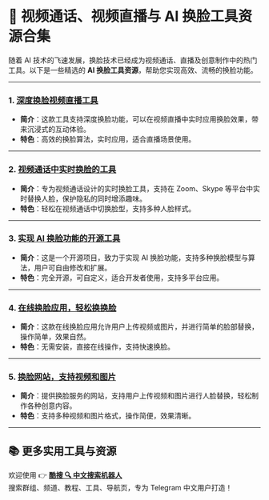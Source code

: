 # 🎥 **视频通话、视频直播与 AI 换脸工具资源合集**

随着 AI 技术的飞速发展，换脸技术已经成为视频通话、直播及创意制作中的热门工具。以下是一些精选的 **AI 换脸工具资源**，帮助您实现高效、流畅的换脸功能。

---

### 1. [**深度换脸视频直播工具**](https://qoot.cool/tW6qyh)
- **简介**：这款工具支持深度换脸功能，可以在视频直播中实时应用换脸效果，带来沉浸式的互动体验。
- **特色**：高效的换脸算法，实时应用，适合直播场景使用。

---

### 2. [**视频通话中实时换脸的工具**](https://qoot.cool/2bZNqJ)
- **简介**：专为视频通话设计的实时换脸工具，支持在 Zoom、Skype 等平台中实时替换人脸，保护隐私的同时增添趣味。
- **特色**：轻松在视频通话中切换脸型，支持多种人脸样式。

---

### 3. [**实现 AI 换脸功能的开源工具**](https://qoot.cool/bCfWeZ)
- **简介**：这是一个开源项目，致力于实现 AI 换脸功能，支持多种换脸模型与算法，用户可自由修改和扩展。
- **特色**：完全开源，可自定义，适合开发者使用，支持多平台应用。

---

### 4. [**在线换脸应用，轻松换换脸**](https://qoot.cool/Tq3Zl9)
- **简介**：这款在线换脸应用允许用户上传视频或图片，并进行简单的脸部替换，操作简单，效果自然。
- **特色**：无需安装，直接在线操作，支持快速换脸。

---

### 5. [**换脸网站，支持视频和图片**](https://qoot.cool/qPa0aQ)
- **简介**：提供换脸服务的网站，支持用户上传视频和图片进行人脸替换，轻松制作各种创意内容。
- **特色**：支持多种视频和图片格式，操作简便，效果清晰。

---

## 📚 **更多实用工具与资源**

欢迎使用 👉 [**酷搜 🔍 中文搜索机器人**](https://qoot.cool/SearchRobot)  
搜索群组、频道、教程、工具、导航页，专为 Telegram 中文用户打造！
